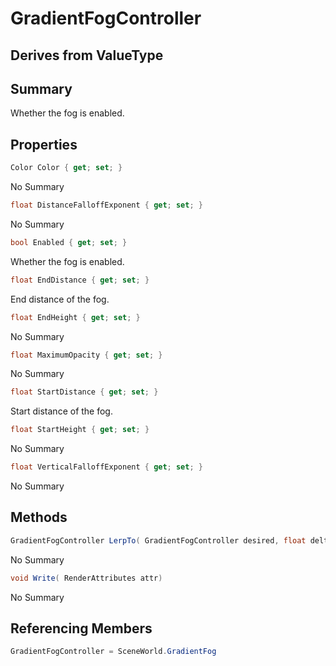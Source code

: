# GradientFogController

## Derives from ValueType

## Summary

Whether the fog is enabled.
## Properties

```c#
Color Color { get; set; } 
```
No Summary
```c#
float DistanceFalloffExponent { get; set; } 
```
No Summary
```c#
bool Enabled { get; set; } 
```
Whether the fog is enabled.
```c#
float EndDistance { get; set; } 
```
End distance of the fog.
```c#
float EndHeight { get; set; } 
```
No Summary
```c#
float MaximumOpacity { get; set; } 
```
No Summary
```c#
float StartDistance { get; set; } 
```
Start distance of the fog.
```c#
float StartHeight { get; set; } 
```
No Summary
```c#
float VerticalFalloffExponent { get; set; } 
```
No Summary
## Methods

```c#
GradientFogController LerpTo( GradientFogController desired, float delta, bool clamp = true) 
```
No Summary
```c#
void Write( RenderAttributes attr) 
```
No Summary
## Referencing Members

```c#
GradientFogController = SceneWorld.GradientFog
```
